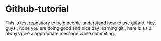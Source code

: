 # Github-tutorial
This is test repository to help people understand how to use github.
Hey, guys , hope you are doing good and nice day learning git , here is a tip always give a appropriate message while commiting.

